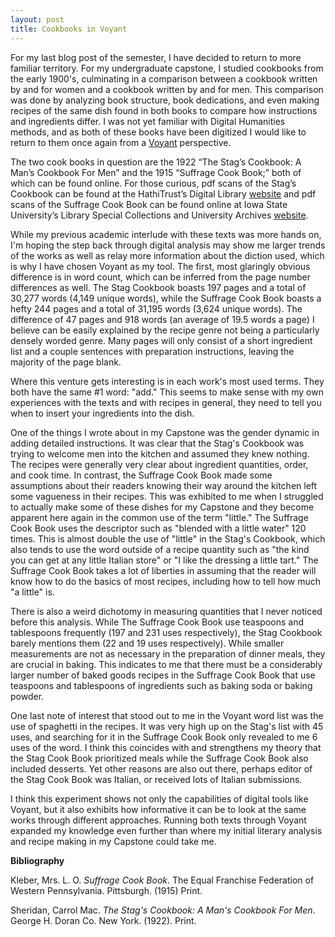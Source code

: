 ```yaml
---
layout: post
title: Cookbooks in Voyant
---
```


For my last blog post of the semester, I have decided to return to more familiar  territory. For my undergraduate capstone, I studied cookbooks from the early 1900's, culminating in a comparison between a cookbook written by and for women and a cookbook written by and for men. This comparison was done by analyzing book structure, book dedications, and even making recipes of the same dish found in both books to compare how instructions and ingredients differ. I was not yet familiar with Digital Humanities methods, and as both of these books have been digitized I would like to return to them once again from a [Voyant](https://voyant-tools.org) perspective.

The two cook books in question are the 1922 “The Stag’s Cookbook: A Man’s Cookbook For Men” and the 1915 “Suffrage Cook Book;” both of which can be found online. For those curious, pdf scans of the Stag’s Cookbook can be found at the HathiTrust’s Digital Library [website](https://babel.hathitrust.org/cgi/pt?id=hvd.32044087433777&view=1up&seq=19) and pdf scans of the Suffrage Cook Book can be found online at Iowa State University’s Library Special Collections and University Archives [website](https://cdm16001.contentdm.oclc.org/digital/collection/p15031coll26/id/442).

While my previous academic interlude with these texts was more hands on, I'm hoping the step back through digital analysis may show me larger trends of the works as well as relay more information about the diction used, which is why I have chosen Voyant as my tool. The first, most glaringly obvious difference is in word count, which can be inferred from the page number differences as well. The Stag Cookbook boasts 197 pages and a total of 30,277 words (4,149 unique words), while the Suffrage Cook Book boasts a hefty 244 pages and a total of 31,195 words (3,624 unique words). The difference of 47 pages and 918 words (an average of 19.5 words a page) I believe can be easily explained by the recipe genre not being a particularly densely worded genre. Many pages will only consist of a short ingredient list and a couple sentences with preparation instructions, leaving the majority of the page blank.

Where this venture gets interesting is in each work's most used terms. They both have the same #1 word: "add." This seems to make sense with my own experiences with the texts and with recipes in general, they need to tell you when to insert your ingredients into the dish.

One of the things I wrote about in my Capstone was the gender dynamic in adding detailed instructions. It was clear that the Stag's Cookbook was trying to welcome men into the kitchen and assumed they knew nothing. The recipes were generally very clear about ingredient quantities, order, and cook time. In contrast, the Suffrage Cook Book made some assumptions about their readers knowing their way around the kitchen left some vagueness in their recipes. This was exhibited to me when I struggled to actually make some of these dishes for my Capstone and they become apparent here again in the common use of the term "little." The Suffrage Cook Book uses the descriptor such as "blended with a little water" 120 times. This is almost double the use of "little" in the Stag's Cookbook, which also tends to use the word outside of a recipe quantity such as "the kind you can get at any little Italian store" or "I like the dressing a little tart." The Suffrage Cook Book takes a lot of liberties in assuming that the reader will know how to do the basics of most recipes, including how to tell how much "a little" is.

There is also a weird dichotomy in measuring quantities that I never noticed before this analysis. While The Suffrage Cook Book use teaspoons and tablespoons frequently (197 and 231 uses respectively), the Stag Cookbook barely mentions them (22 and 19 uses respectively). While smaller measurements are not as necessary in the preparation of dinner meals, they are crucial in baking. This indicates to me that there must be a considerably larger number of baked goods recipes in the Suffrage Cook Book that use teaspoons and tablespoons of ingredients such as baking soda or baking powder.

One last note of interest that stood out to me in the Voyant word list was the use of spaghetti in the recipes. It was very high up on the Stag's list with 45 uses, and searching for it in the Suffrage Cook Book only revealed to me 6 uses of the word. I think this coincides with and strengthens my theory that the Stag Cook Book prioritized meals while the Suffrage Cook Book also included desserts. Yet other reasons are also out there, perhaps editor of the Stag Cook Book was Italian, or received lots of Italian submissions.

I think this experiment shows not only the capabilities of digital tools like Voyant, but it also exhibits how informative it can be to look at the same works through different approaches. Running both texts through Voyant expanded my knowledge even further than where my initial literary analysis and recipe making in my Capstone could take me.



**Bibliography**

Kleber, Mrs. L. O. _Suffrage Cook Book_. The Equal Franchise Federation of Western Pennsylvania. Pittsburgh. (1915) Print.

Sheridan, Carrol Mac. _The Stag's Cookbook: A Man's Cookbook For Men_. George H. Doran Co. New York. (1922). Print.